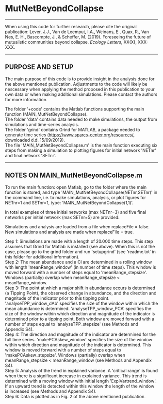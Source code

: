 # MutNetBeyondCollapse

-------------------------------------------------------------------

When using this code for further research, please cite the original publication: Lever, J.J., Van de Leemput, I.A., Weinans, E., Quax, R., Van Nes, E. H., Bascompte, J., & Scheffer, M. (2019). Foreseeing the future of mutualistic communities beyond collapse. *Ecology Letters*, XX(X), XXX-XXX.

-------------------------------------------------------------------

## PURPOSE AND SETUP

The main purpose of this code is to provide insight in the analysis done for the above mentioned publication. Adjustments to the code will likely be nescessary when applying the method proposed in this publication to your own data or when making additional simulations. Please contact the authors for more information.

The folder '+code' contains the Matlab functions supporting the main function (MAIN_MutNetBeyondCollapse).  
The folder 'data' contains data needed to make simulations, the output from simulations and time-series analysis.  
The folder 'grind' contains Grind for MATLAB, a package needed to generate time series (https://www.sparcs-center.org/resources/, downloaded d.d. 15/09/2019).  
The file 'MAIN_MutNetBeyondCollapse.m' is the main function executing six steps from making a simulation to plotting figures for initial network 'NETnr' and final network 'SETnr'.  

-------------------------------------------------------------------

## NOTES ON MAIN_MutNetBeyondCollapse.m

To run the main function: open Matlab, go to the folder where the main function is stored, and type 'MAIN_MutNetBeyondCollapse(NETnr,SETnr)' in the command line, i.e. to make simulations, analysis, or plot figures for NETnr=1 and SETnr=1, type: 'MAIN_MutNetBeyondCollapse(1,1)'. 

In total examples of three initial networks (max NETnr=3) and five final networks per initial network (max SETnr=5) are provided.

Simulations and analysis are loaded from a file when replaceFile = false. 
New simulations and analysis are made when replaceFile = true.

Step 1: Simulations are made with a length of 20.000 time steps. This step assumes that Grind for Matlab is installed (see above). When this is not the case, please go to the grind folder and run 'setupgrind' (see 'readme.txt' in this folder for additional information).  
Step 2: The mean abundance and a CI are determined in a rolling window with length 'meanRange_window' (in number of time steps). This window is moved forward with a number of steps equal to 'meanRange_stepsize'. Windows (partially) overlap when meanRange_stepsize &lt; meanRange_window.  
Step 3: The point at which a major shift in abundance occurs is determined (a Tipping Point), the observed change in abundance, and the direction and magnitude of the indicator prior to this tipping point. 'analyseTPP_window_dAb' specifies the size of the window within which the mean abundance is determined. 'analyseTPP_window_PCA' specifies the size of the window within which direction and magnitude of the indicator is determined prior to a tipping point. Both window are moved forward with a number of steps equal to 'analyseTPP_stepsize' (see Methods and Appendix S4).  
Step 4: The direction and magnitude of the indicator are determined for the full time series. 'makePCAskew_window' specifies the size of the window within which direction and magnitude of the indicator is determined. This window is moved forward with a number of steps equal to 'makePCAskew_stepsize'. Windows (partially) overlap when meanRange_stepsize &lt; meanRange_window (see Methods and Appendix S4).  
Step 5: Analysis of the trend in explained variance. A 'critical range' is found when there is a significant increase in explained variance. This trend is determined with a moving window with initial length 'ExplVartrend_window'. If an upward trend is detected within this window the length of the window is increased (see Methods and Appendix S4).  
Step 6: Data is plotted as in Fig. 2 of the above mentioned publication.
